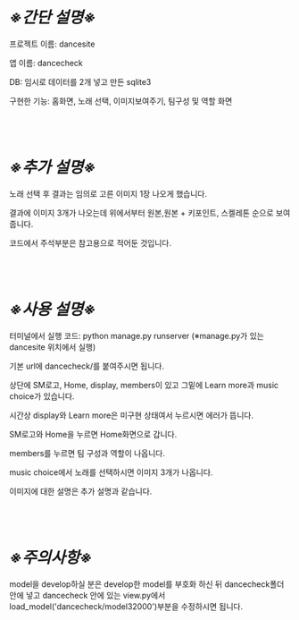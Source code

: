 # ***※간단 설명※***

프로젝트 이름: dancesite

앱 이름: dancecheck

DB: 임시로 데이터를 2개 넣고 만든 sqlite3

구현한 기능: 홈화면, 노래 선택, 이미지보여주기, 팀구성 및 역할 화면

<br/>
<br/>

# ***※추가 설명※***

노래 선택 후 결과는 임의로 고른 이미지 1장 나오게 했습니다.

결과에 이미지 3개가 나오는데 위에서부터 원본,원본 + 키포인트, 스켈레톤 순으로 보여줍니다.

코드에서 주석부분은 참고용으로 적어둔 것입니다.

<br/>
<br/>

# ***※사용 설명※***

터미널에서 실행 코드: python manage.py runserver
(※manage.py가 있는 dancesite 위치에서 실행)

기본 url에 dancecheck/를 붙여주시면 됩니다.

상단에 SM로고, Home, display, members이 있고 그밑에 Learn more과 music choice가 있습니다.

시간상 display와 Learn more은 미구현 상태여서 누르시면 에러가 뜹니다.

SM로고와 Home을 누르면 Home화면으로 갑니다.

members를 누르면 팀 구성과 역할이 나옵니다.

music choice에서 노래를 선택하시면 이미지 3개가 나옵니다.

이미지에 대한 설명은 추가 설명과 같습니다.

<br/>
<br/>

# ***※주의사항※***
model을 develop하실 분은 develop한 model를 부호화 하신 뒤 dancecheck폴더 안에 넣고 dancecheck 안에 있는 view.py에서 load_model('dancecheck/model32000')부분을 수정하시면 됩니다.

<br/>
<br/>
